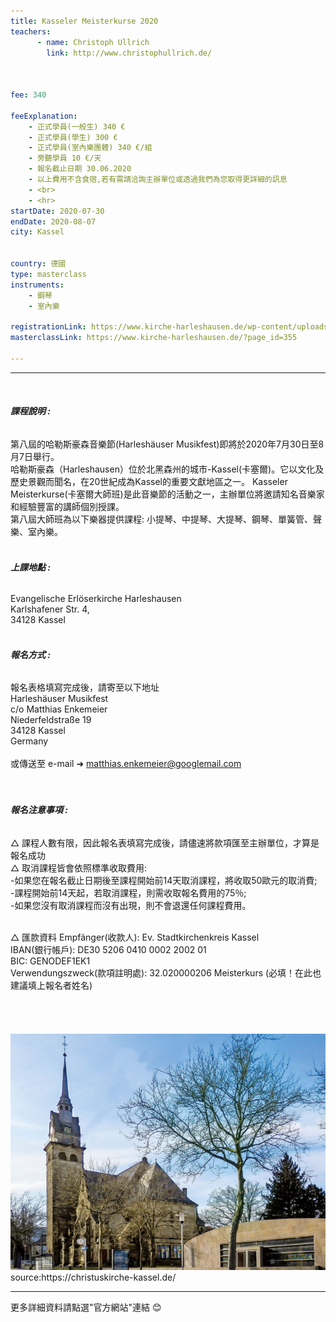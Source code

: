 ```yaml
---
title: Kasseler Meisterkurse 2020
teachers:
      - name: Christoph Ullrich 
        link: http://www.christophullrich.de/



fee: 340

feeExplanation: 
    - 正式學員(一般生) 340 €
    - 正式學員(學生) 300 €
    - 正式學員(室內樂團體) 340 €/組
    - 旁聽學員 10 €/天
    - 報名截止日期 30.06.2020
    - 以上費用不含食宿,若有需請洽詢主辦單位或透過我們為您取得更詳細的訊息
    - <br>
    - <hr>
startDate: 2020-07-30
endDate: 2020-08-07
city: Kassel
      

country: 德國
type: masterclass
instruments:
    - 鋼琴
    - 室內樂

registrationLink: https://www.kirche-harleshausen.de/wp-content/uploads/2019/11/anmeldeform20.pdf
masterclassLink: https://www.kirche-harleshausen.de/?page_id=355
    
---
```

<hr>
<br>

###### __課程說明 :__<br>  
第八屆的哈勒斯豪森音樂節(Harleshäuser Musikfest)即將於2020年7月30日至8月7日舉行。<br>
哈勒斯豪森（Harleshausen）位於北黑森州的城市-Kassel(卡塞爾)。它以文化及歷史景觀而聞名，在20世紀成為Kassel的重要文獻地區之一。
Kasseler Meisterkurse(卡塞爾大師班)是此音樂節的活動之一，主辦單位將邀請知名音樂家和經驗豐富的講師個別授課。<br>
第八屆大師班為以下樂器提供課程: 小提琴、中提琴、大提琴、鋼琴、單簧管、聲樂、室內樂。<br>
<br>
###### __上課地點 :__<br> 
Evangelische Erlöserkirche Harleshausen<br>
Karlshafener Str. 4,<br>
34128 Kassel<br>
<br>

###### __報名方式 :__<br> 

報名表格填寫完成後，請寄至以下地址<br>
Harleshäuser Musikfest<br>
c/o Matthias Enkemeier<br>
Niederfeldstraße 19<br>
34128 Kassel<br>
Germany<br>
<br>
或傳送至 e-mail ➜ matthias.enkemeier@googlemail.com
<br>
<br>
<br>
###### __報名注意事項 :__<br>

△ 課程人數有限，因此報名表填寫完成後，請儘速將款項匯至主辦單位，才算是報名成功<br>
△ 取消課程皆會依照標準收取費用:<br>
 -如果您在報名截止日期後至課程開始前14天取消課程，將收取50歐元的取消費; <br>
 -課程開始前14天起，若取消課程，則需收取報名費用的75％; <br>
 -如果您沒有取消課程而沒有出現，則不會退還任何課程費用。 <br>

<br>
△ 匯款資料
     Empfänger(收款人): Ev. Stadtkirchenkreis Kassel<br>
     IBAN(銀行帳戶): DE30 5206 0410 0002 2002 01<br>
     BIC: GENODEF1EK1<br>
     Verwendungszweck(款項註明處): 32.020000206 Meisterkurs   (必填！在此也建議填上報名者姓名)<br>

<br>
<br>
<br>
<br>


<img src="/assets/img/kassel-harleshausen-kirche.jpg" class="img-fluid" alt="...">
source:https://christuskirche-kassel.de/


<br>
<hr>
更多詳細資料請點選"官方網站"連結 😊
